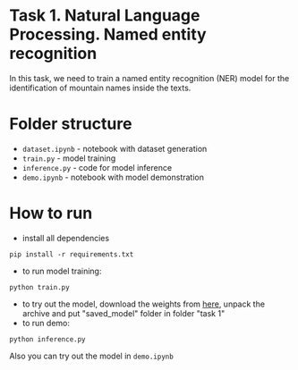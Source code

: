 # Task 1. Natural Language Processing. Named entity recognition

In this task, we need to train a named entity recognition (NER) model for the identification of
mountain names inside the texts.

# Folder structure
- `dataset.ipynb` - notebook with dataset generation
- `train.py` - model training
- `inference.py` - code for model inference
- `demo.ipynb` - notebook with model demonstration

# How to run
- install all dependencies
```
pip install -r requirements.txt
```
- to run model training:
```
python train.py
```
- to try out the model, download the weights from [here](https://drive.google.com/file/d/1D8X0NEcPUf-Qoc-DXs7vhlMK3YfGlTkV/view?usp=sharing), unpack the archive and put "saved_model" folder in folder "task 1"
- to run demo:
```
python inference.py
```
Also you can try out the model in `demo.ipynb`